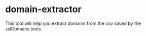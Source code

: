 # domain-extractor
This tool will help you extract domains from the csv saved by the sslDomains tools.
